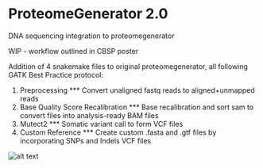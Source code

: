 # ProteomeGenerator 2.0
DNA sequencing integration to proteomegenerator

WIP - workflow outlined in CBSP poster

Addition of 4 snakemake files to original proteomegenerator, all following GATK Best Practice protocol:

1) Preprocessing
*** Convert unaligned fastq reads to aligned+unmapped reads
2) Base Quality Score Recalibration
*** Base recalibration and sort sam to convert files into analysis-ready BAM files
3) Mutect2
*** Somatic variant call to form VCF files
4) Custom Reference
*** Create custom .fasta and .gtf files by incorporating SNPs and Indels VCF files


![alt text](https://github.com/kentsisresearchgroup/proteomegenerator2.0/blob/master/workflow.png)